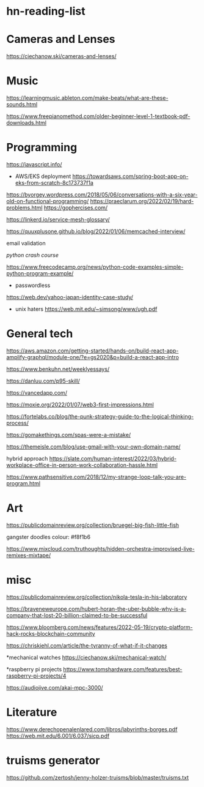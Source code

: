 # hn-reading-list



# Cameras and Lenses

https://ciechanow.ski/cameras-and-lenses/


# Music

https://learningmusic.ableton.com/make-beats/what-are-these-sounds.html

https://www.freepianomethod.com/older-beginner-level-1-textbook-pdf-downloads.html

# Programming 

https://javascript.info/


* AWS/EKS deployment
https://towardsaws.com/spring-boot-app-on-eks-from-scratch-8c173737f1a


https://byorgey.wordpress.com/2018/05/06/conversations-with-a-six-year-old-on-functional-programming/
https://praeclarum.org/2022/02/19/hard-problems.html
https://gophercises.com/

https://linkerd.io/service-mesh-glossary/

https://quuxplusone.github.io/blog/2022/01/06/memcached-interview/

email validation

*python crash course*

https://www.freecodecamp.org/news/python-code-examples-simple-python-program-example/

* passwordless

https://web.dev/yahoo-japan-identity-case-study/

* unix haters
https://web.mit.edu/~simsong/www/ugh.pdf

# General tech

https://aws.amazon.com/getting-started/hands-on/build-react-app-amplify-graphql/module-one/?e=gs2020&p=build-a-react-app-intro

https://www.benkuhn.net/weeklyessays/

https://danluu.com/p95-skill/

https://vancedapp.com/

https://moxie.org/2022/01/07/web3-first-impressions.html

https://fortelabs.co/blog/the-punk-strategy-guide-to-the-logical-thinking-process/

https://gomakethings.com/spas-were-a-mistake/

https://themeisle.com/blog/use-gmail-with-your-own-domain-name/

hybrid approach
https://slate.com/human-interest/2022/03/hybrid-workplace-office-in-person-work-collaboration-hassle.html


https://www.pathsensitive.com/2018/12/my-strange-loop-talk-you-are-program.html


# Art

https://publicdomainreview.org/collection/bruegel-big-fish-little-fish

gangster doodles colour: #f8f1b6

https://www.mixcloud.com/truthoughts/hidden-orchestra-improvised-live-remixes-mixtape/


# misc
https://publicdomainreview.org/collection/nikola-tesla-in-his-laboratory

https://braveneweurope.com/hubert-horan-the-uber-bubble-why-is-a-company-that-lost-20-billion-claimed-to-be-successful

https://www.bloomberg.com/news/features/2022-05-19/crypto-platform-hack-rocks-blockchain-community

https://chriskiehl.com/article/the-tyranny-of-what-if-it-changes

*mechanical watches
https://ciechanow.ski/mechanical-watch/

*raspberry pi projects
https://www.tomshardware.com/features/best-raspberry-pi-projects/4

https://audiojive.com/akai-mpc-3000/

# Literature

https://www.derechopenalenlared.com/libros/labyrinths-borges.pdf
https://web.mit.edu/6.001/6.037/sicp.pdf

# truisms generator
https://github.com/zertosh/jenny-holzer-truisms/blob/master/truisms.txt



